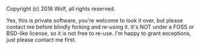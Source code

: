Copyright (c) 2016 Wolf, all rights reserved.

Yes, this is private software, you're welcome to look it over, but
please contact me before blindly forking and re-using it. It's NOT
under a FOSS or BSD-like license, so it is not free to re-use. I'm
happy to grant exceptions, just please contact me first.
